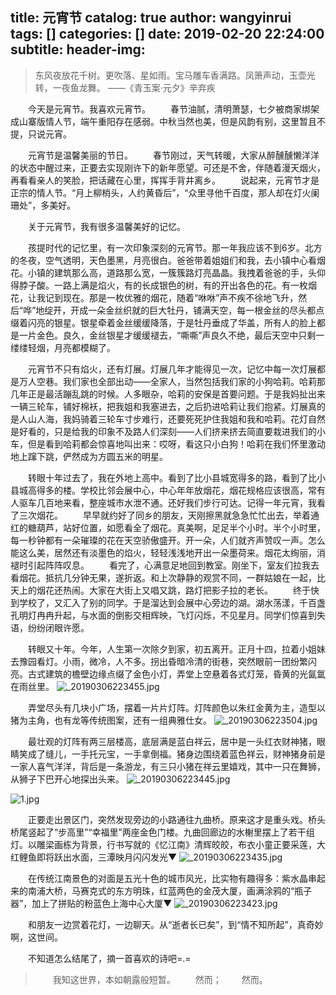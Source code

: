 title: 元宵节
catalog: true
author: wangyinrui
tags: []
categories: []
date: 2019-02-20 22:24:00
subtitle:
header-img:
---

>东风夜放花千树。更吹落、星如雨。宝马雕车香满路。凤箫声动，玉壶光转，一夜鱼龙舞。
>——《青玉案·元夕》辛弃疾

&emsp;&emsp;今天是元宵节。我喜欢元宵节。
&emsp;&emsp;春节油腻，清明萧瑟，七夕被商家绑架成山寨版情人节，端午重阳存在感弱。中秋当然也美，但是风韵有别，这里暂且不提，只说元宵。

&emsp;&emsp;元宵节是温馨美丽的节日。
&emsp;&emsp;春节刚过，天气转暖，大家从醉醺醺懒洋洋的状态中醒过来，正要去实现刚许下的新年愿望。可还是不舍，伴随着漫天烟火，再看看亲人的笑脸，把话藏在心里，挥挥手背井离乡。
&emsp;&emsp;说起来，元宵节才是正宗的情人节。“月上柳梢头，人约黄昏后”，“众里寻他千百度，那人却在灯火阑珊处”，多美好。

&emsp;&emsp;关于元宵节，我有很多温馨美好的记忆。

&emsp;&emsp;孩提时代的记忆里，有一次印象深刻的元宵节。那一年我应该不到6岁。北方的冬夜，空气透明，天色墨黑，月亮很白。爸爸带着姐姐们和我，去小镇中心看烟花。小镇的建筑那么高，道路那么宽，一簇簇路灯亮晶晶。我拽着爸爸的手，头仰得脖子酸。一路上满是焰火，有的长成银色的树，有的开出各色的花。有一枚烟花，让我记到现在。那是一枚优雅的烟花，随着“咻咻”声不疾不徐地飞升，然后“哗”地绽开，开成一朵金丝织就的巨大牡丹，铺满天空，每一根金丝的尽头都点缀着闪亮的银星。银星牵着金丝缓缓降落，于是牡丹垂成了华盖，所有人的脸上都是一片金色。良久，金丝银星才缓缓褪去，“嘶嘶”声良久不绝，最后天空中只剩一缕缕轻烟，月亮都模糊了。

&emsp;&emsp;元宵节不只有焰火，还有灯展。灯展几年才能得见一次，记忆中每一次灯展都是万人空巷。我们家也全部出动——全家人，当然包括我们家的小狗哈莉。哈莉那几年正是最活蹦乱跳的时候。人多眼杂，哈莉的安保是首要问题。于是我妈扯出来一辆三轮车，铺好棉袄，把我姐和我塞进去，之后扔进哈莉让我们抱紧。灯展真的是人山人海，我妈骑着三轮车寸步难行，还要死死护住我姐和我和哈莉。花灯自然是好看的，只是给我的印象不及路人们深刻——人们挤来挤去简直要栽进我们的小车，但是看到哈莉都会惊喜地叫出来：哎呀，看这只小白狗！哈莉在我们怀里激动地上蹿下跳，俨然成为方圆五米的明星。

&emsp;&emsp;转眼十年过去了，我在外地上高中。看到了比小县城宽得多的路，看到了比小县城高得多的楼。学校比邻会展中心，中心年年放烟花，烟花规格应该很高，常有人驱车几百地来看，整座城市水泄不通。还好我们步行可达。记得一年元宵，我看了三次烟花。
&emsp;&emsp;早早就约好了同乡的朋友，天刚擦黑就急急忙忙出去，举着通红的糖葫芦，站好位置，如愿看全了烟花。真美啊，足足半个小时。半个小时里，每一秒钟都有一朵璀璨的花在天空骄傲盛开。开一朵，人们就齐声赞叹一声。怎么能这么美，居然还有淡墨色的焰火，轻轻浅浅地开出一朵墨荷来。烟花太绚丽，消褪时引起阵阵叹息。
&emsp;&emsp;看完了，心满意足地回到教室。刚坐下，室友们拉我去看烟花。抵抗几分钟无果，遂折返。和上次静静的观赏不同，一群姑娘在一起，比天上的烟花还热闹。大家在大街上又唱又跳，路灯把影子拉的老长。
&emsp;&emsp;终于快到学校了，又汇入了别的同学。于是溜达到会展中心旁边的湖。湖水荡漾，千百盏孔明灯冉冉升起，与水面的倒影交相辉映，飞灯闪烁，不见星月。同学们惊喜到失语，纷纷闭眼许愿。

&emsp;&emsp;转眼又十年。今年，人生第一次除夕到家，初五离开。正月十四，拉着小姐妹去豫园看灯。小雨，微冷，人不多。拐出昏暗冷清的街巷，突然眼前一团纷繁闪亮。古式建筑的檐壁边缘点缀了金色小灯，弄堂上空悬着各式灯笼，昏黄的光氤氲在雨丝里。
![_20190306223455.jpg](http://118.24.154.180/images/2019/03/06/_20190306223455.jpg)

&emsp;&emsp;弄堂尽头有几块小广场，摆着一片片灯阵。灯阵颜色以朱红金黄为主，造型以猪为主角，也有龙等传统图案，还有一组典雅仕女。
![_20190306223504.jpg](http://118.24.154.180/images/2019/03/06/_20190306223504.jpg)


&emsp;&emsp;最壮观的灯阵有两三层楼高，底层满是蓝白祥云，居中是一头红衣财神猪，眼睛笑成了缝儿，一手托元宝，一手拿倒福。猪身边围绕着蓝色祥云，财神猪身前是一家人喜气洋洋，背后是一条游龙，有三只小猪在祥云里嬉戏，其中一只在舞狮，从狮子下巴开心地探出头来。
![_20190306223445.jpg](http://118.24.154.180/images/2019/03/06/_20190306223445.jpg)

![1.jpg](http://118.24.154.180/images/2019/03/06/1.jpg)

&emsp;&emsp;正要走出景区门，突然发现旁边的小路通往九曲桥。原来这才是重头戏。桥头桥尾竖起了“步高里”“幸福里”两座金色门楼。九曲回廊边的水榭里摆上了若干组灯。以雕梁画栋为背景，行书写就的《忆江南》清辉皎皎，布衣小童正要采莲，大红鲤鱼即将跃出水面，三潭映月闪闪发光▼
![_20190306223435.jpg](http://118.24.154.180/images/2019/03/06/_20190306223435.jpg)

&emsp;&emsp;在传统江南景色的对面是五光十色的城市风光，比实物有趣得多：紫水晶串起来的南浦大桥，马赛克式的东方明珠，红蓝两色的金茂大厦，画满涂鸦的“瓶子器”，加上了拼贴的粉蓝色上海中心大厦▼
![_20190306223423.jpg](http://118.24.154.180/images/2019/03/06/_20190306223423.jpg)

&emsp;&emsp;和朋友一边赏着花灯，一边聊天。从“逝者长已矣”，到“情不知所起”，真奇妙啊，这世间。

&emsp;&emsp;不知道怎么结尾了，摘一首喜欢的诗吧=.=
>&emsp;&emsp;我知这世界，本如朝露般短暂。
>&emsp;&emsp;然而；
>&emsp;&emsp;然而。


